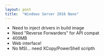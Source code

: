 ```yaml
---
layout: post
title:  "Windows Server 2016 Nano"
---
```


* Need to inject drivers in build image
* Need "Reverse Forwarders" for API compat
* 400MB
* Web interface!
* No MSI... need XCopy/PowerShell scripth